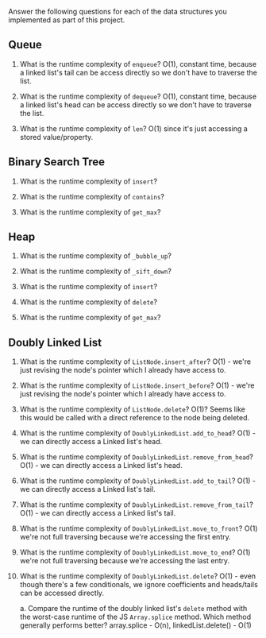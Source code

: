 Answer the following questions for each of the data structures you implemented as part of this project.

## Queue

1. What is the runtime complexity of `enqueue`?
    O(1), constant time, because a linked list's tail can be access directly so we don't have to traverse the list.

2. What is the runtime complexity of `dequeue`?
    O(1), constant time, because a linked list's head can be access directly so we don't have to traverse the list.

3. What is the runtime complexity of `len`?
    O(1) since it's just accessing a stored value/property.


## Binary Search Tree

1. What is the runtime complexity of `insert`? 

2. What is the runtime complexity of `contains`?

3. What is the runtime complexity of `get_max`? 

## Heap

1. What is the runtime complexity of `_bubble_up`?

2. What is the runtime complexity of `_sift_down`?

3. What is the runtime complexity of `insert`?

4. What is the runtime complexity of `delete`?

5. What is the runtime complexity of `get_max`?

## Doubly Linked List

1. What is the runtime complexity of `ListNode.insert_after`?
    O(1) - we're just revising the node's pointer which I already have access to.

2. What is the runtime complexity of `ListNode.insert_before`?
    O(1) - we're just revising the node's pointer which I already have access to.

3. What is the runtime complexity of `ListNode.delete`?
    O(1)? Seems like this would be called with a direct reference to the node being deleted.

4. What is the runtime complexity of `DoublyLinkedList.add_to_head`?
    O(1) - we can directly access a Linked list's head.

5. What is the runtime complexity of `DoublyLinkedList.remove_from_head`?
    O(1) - we can directly access a Linked list's head.

6. What is the runtime complexity of `DoublyLinkedList.add_to_tail`?
    O(1) - we can directly access a Linked list's tail.

7. What is the runtime complexity of `DoublyLinkedList.remove_from_tail`?
    O(1) - we can directly access a Linked list's tail.

8. What is the runtime complexity of `DoublyLinkedList.move_to_front`?
    O(1) we're not full traversing because we're accessing the first entry.

9. What is the runtime complexity of `DoublyLinkedList.move_to_end`?
    O(1) we're not full traversing because we're accessing the last entry.

10. What is the runtime complexity of `DoublyLinkedList.delete`?
    O(1) - even though there's a few conditionals, we ignore coefficients and heads/tails can be accessed directly.

    a. Compare the runtime of the doubly linked list's `delete` method with the worst-case runtime of the JS `Array.splice` method. Which method generally performs better?
        array.splice - O(n), linkedList.delete() - O(1)